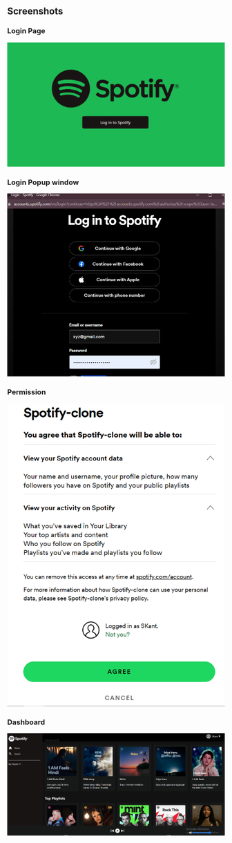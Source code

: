 ## Screenshots

### Login Page

![Login Page](./src/assets/LoginPage.PNG)

### Login Popup window

![Login Pop-up window](./src/assets/LoginPopup.PNG)

### Permission

![Permission](./src/assets/PermissionPage.PNG)

### Dashboard

![Dashboard](./src/assets/Dashboard.PNG)
